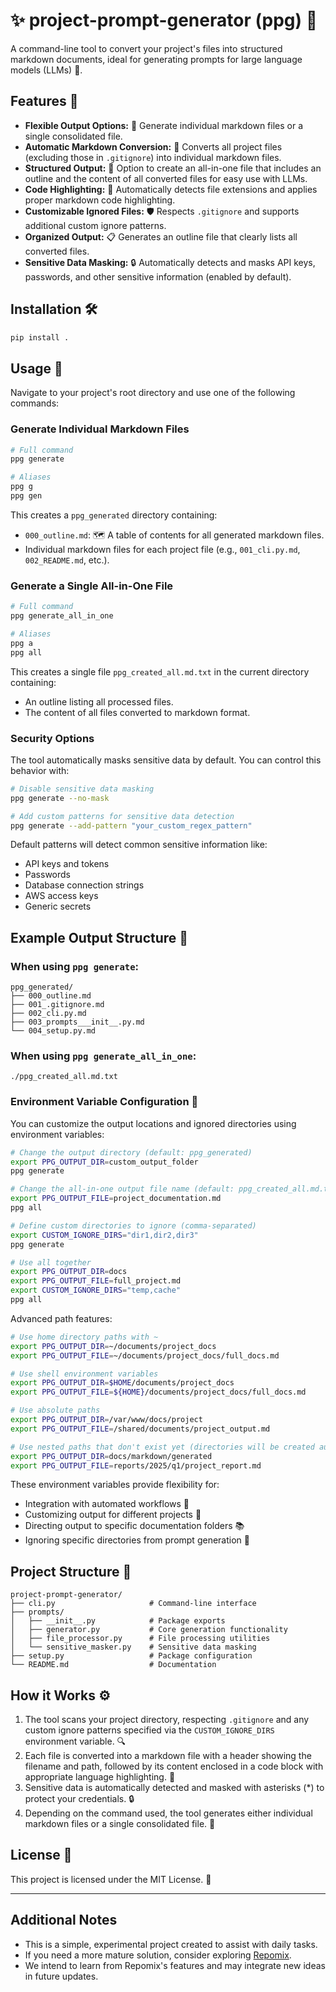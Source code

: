 # ✨ project-prompt-generator (ppg) 📝

A command-line tool to convert your project's files into structured markdown documents, ideal for generating prompts for large language models (LLMs) 🤖.

## Features 🌟

- **Flexible Output Options:** 🔀 Generate individual markdown files or a single consolidated file.
- **Automatic Markdown Conversion:** 🔄 Converts all project files (excluding those in `.gitignore`) into individual markdown files.
- **Structured Output:** 📂 Option to create an all-in-one file that includes an outline and the content of all converted files for easy use with LLMs.
- **Code Highlighting:** 🌈 Automatically detects file extensions and applies proper markdown code highlighting.
- **Customizable Ignored Files:** 🛡️ Respects `.gitignore` and supports additional custom ignore patterns.
- **Organized Output:** 📋 Generates an outline file that clearly lists all converted files.
- **Sensitive Data Masking:** 🔒 Automatically detects and masks API keys, passwords, and other sensitive information (enabled by default).

## Installation 🛠️

```bash
pip install .
```

## Usage 🚀

Navigate to your project's root directory and use one of the following commands:

### Generate Individual Markdown Files

```bash
# Full command
ppg generate

# Aliases
ppg g
ppg gen
```

This creates a `ppg_generated` directory containing:

- `000_outline.md`: 🗺️ A table of contents for all generated markdown files.
- Individual markdown files for each project file (e.g., `001_cli.py.md`, `002_README.md`, etc.).

### Generate a Single All-in-One File

```bash
# Full command
ppg generate_all_in_one

# Aliases
ppg a
ppg all
```

This creates a single file `ppg_created_all.md.txt` in the current directory containing:

- An outline listing all processed files.
- The content of all files converted to markdown format.

### Security Options

The tool automatically masks sensitive data by default. You can control this behavior with:

```bash
# Disable sensitive data masking
ppg generate --no-mask

# Add custom patterns for sensitive data detection
ppg generate --add-pattern "your_custom_regex_pattern"
```

Default patterns will detect common sensitive information like:

- API keys and tokens
- Passwords
- Database connection strings
- AWS access keys
- Generic secrets

## Example Output Structure 🌳

### When using `ppg generate`:

```
ppg_generated/
├── 000_outline.md
├── 001_.gitignore.md
├── 002_cli.py.md
├── 003_prompts___init__.py.md
└── 004_setup.py.md
```

### When using `ppg generate_all_in_one`:

```
./ppg_created_all.md.txt
```

### Environment Variable Configuration 🔧

You can customize the output locations and ignored directories using environment variables:

```bash
# Change the output directory (default: ppg_generated)
export PPG_OUTPUT_DIR=custom_output_folder
ppg generate

# Change the all-in-one output file name (default: ppg_created_all.md.txt)
export PPG_OUTPUT_FILE=project_documentation.md
ppg all

# Define custom directories to ignore (comma-separated)
export CUSTOM_IGNORE_DIRS="dir1,dir2,dir3"
ppg generate

# Use all together
export PPG_OUTPUT_DIR=docs
export PPG_OUTPUT_FILE=full_project.md
export CUSTOM_IGNORE_DIRS="temp,cache"
ppg all
```

Advanced path features:

```bash
# Use home directory paths with ~
export PPG_OUTPUT_DIR=~/documents/project_docs
export PPG_OUTPUT_FILE=~/documents/project_docs/full_docs.md

# Use shell environment variables
export PPG_OUTPUT_DIR=$HOME/documents/project_docs
export PPG_OUTPUT_FILE=${HOME}/documents/project_docs/full_docs.md

# Use absolute paths
export PPG_OUTPUT_DIR=/var/www/docs/project
export PPG_OUTPUT_FILE=/shared/documents/project_output.md

# Use nested paths that don't exist yet (directories will be created automatically)
export PPG_OUTPUT_DIR=docs/markdown/generated
export PPG_OUTPUT_FILE=reports/2025/q1/project_report.md
```

These environment variables provide flexibility for:

- Integration with automated workflows 🤖
- Customizing output for different projects 📂
- Directing output to specific documentation folders 📚
- Ignoring specific directories from prompt generation 🙈

## Project Structure 📁

```
project-prompt-generator/
├── cli.py                     # Command-line interface
├── prompts/
│   ├── __init__.py            # Package exports
│   ├── generator.py           # Core generation functionality
│   ├── file_processor.py      # File processing utilities
│   └── sensitive_masker.py    # Sensitive data masking
├── setup.py                   # Package configuration
└── README.md                  # Documentation
```

## How it Works ⚙️

1. The tool scans your project directory, respecting `.gitignore` and any custom ignore patterns specified via the `CUSTOM_IGNORE_DIRS` environment variable. 🔍
2. Each file is converted into a markdown file with a header showing the filename and path, followed by its content enclosed in a code block with appropriate language highlighting. 📝
3. Sensitive data is automatically detected and masked with asterisks (*) to protect your credentials. 🔒
4. Depending on the command used, the tool generates either individual markdown files or a single consolidated file. 🧩

## License 📄

This project is licensed under the MIT License. 🎉

---

## Additional Notes

- This is a simple, experimental project created to assist with daily tasks.
- If you need a more mature solution, consider exploring [Repomix](https://repomix.com/).
- We intend to learn from Repomix's features and may integrate new ideas in future updates.
